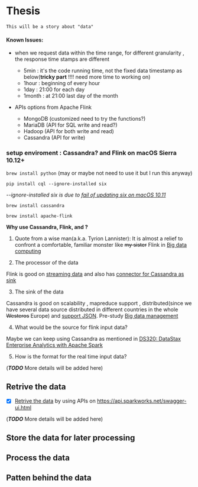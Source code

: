 # Thesis
    This will be a story about "data"

#### Known Issues:
- when we request data within the time range, for different granularity , 
 the response time stamps are different 
     - 5min : it's the code running time, not the fixed data timestamp as below(__tricky part__ !!!! need more time to working on)
     - 1hour : beginning of every hour 
     - 1day : 21:00 for each day 
     - 1month :  at 21:00 last day of the month

- APIs options from Apache Flink 
    - MongoDB (customized need to try the functions?)
    - MariaDB (API for SQL write and read?) 
    - Hadoop (API for both write and read) 
    - Cassandra (API for write)

### setup enviroment : Cassandra? and Flink on macOS Sierra 10.12+

`brew install python` (may or maybe not need to use it but I run this anyway)

`pip install cql --ignore-installed six`

_--ignore-installed six is due to [fail of updating six on macOS 10.11](https://github.com/donnemartin/haxor-news/issues/54)_
    
`brew install cassandra`
    
`brew install apache-flink`

__Why use Cassandra, Flink, and  ?__

1. Quote from a wise man(a.k.a. Tyrion Lannister): It is almost a relief to confront a comfortable, familiar monster like ~~my sister~~ Flink in [Big data computing](https://piazza.com/uniroma1.it/spring2017/1044406/resources) 

2. The processor of the data

Flink is good on [streaming data](https://ci.apache.org/projects/flink/flink-docs-release-1.2/dev/datastream_api.html) and also has [connector for Cassandra as sink](https://ci.apache.org/projects/flink/flink-docs-release-1.2/dev/connectors/index.html)

3. The sink of the data 

Cassandra is good on scalability , mapreduce support , distributed(since we have several data source distributed in different countries in the whole ~~Westeros~~ Europe) and [support JSON](https://www.datastax.com/dev/blog/whats-new-in-cassandra-2-2-json-support). Pre-study [Big data management](https://www.slideshare.net/ZHUNa1/cassandra-tutorial-76288142) 


4. What would be the source for flink input data? 

Maybe we can keep using Cassandra as mentioned in [DS320: DataStax Enterprise Analytics with Apache Spark](https://academy.datastax.com/resources/getting-started-apache-spark)

5. How is the format for the real time input data? 

(**_TODO_** More details will be added here)
    
## Retrive the data

- [x] [Retrive the data](https://github.com/nanazhu/Thesis/tree/master/RetriveData) by using APIs on  https://api.sparkworks.net/swagger-ui.html 
 
 (**_TODO_** More details will be added here)

## Store the data for later processing 
## Process the data
## Patten behind the data
